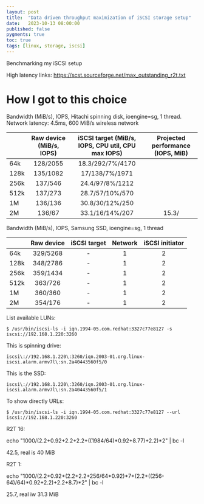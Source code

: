 ```yaml
---
layout: post
title:  "Data driven throughput maximization of iSCSI storage setup"
date:   2023-10-13 08:00:00
published: false
pygments: true
toc: true
tags: [linux, storage, iscsi]
---
```


Benchmarking my iSCSI setup

High latency links: https://scst.sourceforge.net/max_outstanding_r2t.txt

How I got to this choice
=======

Bandwidth (MiB/s), IOPS, Hitachi spinning disk, ioengine=sg, 1 thread. Network latency: 4.5ms, 600 MiB/s wireless network

|       | Raw device (MiB/s, IOPS)  | iSCSI target (MiB/s, IOPS, CPU util, CPU max IOPS) | Projected performance (IOPS, MiB) |
| :---- | :------:                  | :----:                                             |:----:                 |
| 64k   |   128/2055                |  18.3/292/7%/4170                                  |                       |
| 128k  |   135/1082                |  17/138/7%/1971                                    |                       |
| 256k  |  137/546                  |  24.4/97/8%/1212                                   |                       |  
| 512k  |  137/273                  |  28.7/57/10%/570                                   |                       |
| 1M  |    136/136                  |  30.8/30/12%/250                                   |                       |
| 2M  |     136/67                  |  33.1/16/14%/207                                   | 15.3/                   | 


Bandwidth (MiB/s), IOPS, Samsung SSD, ioengine=sg, 1 thread

|       | Raw device      | iSCSI target | Network | iSCSI initiator |
| :---- | :------:       | :----:            |:----: | :----:|
| 64k   |  329/5268             | -            |1 | 2|
| 128k  |  348/2786     | -            |1 | 2|
| 256k  |  359/1434             | -            |1 | 2| 
| 512k  |  363/726            | -            |1 | 2|
| 1M  |    360/360          | -            |1 | 2|
| 2M  |    354/176          | -            |1 | 2|


List available LUNs: 

```
$ /usr/bin/iscsi-ls -i iqn.1994-05.com.redhat:3327c77e8127 -s iscsi://192.168.1.220:3260
```


This is spinning drive:
```
iscsi\://192.168.1.220\:3260/iqn.2003-01.org.linux-iscsi.alarm.armv7l\:sn.2a40443560f5/0
```

This is the SSD:
```
iscsi\://192.168.1.220\:3260/iqn.2003-01.org.linux-iscsi.alarm.armv7l\:sn.2a40443560f5/1
```


To show directly URLs: 
```
$ /usr/bin/iscsi-ls -i iqn.1994-05.com.redhat:3327c77e8127 --url iscsi://192.168.1.220:3260
```


R2T 16:

echo "1000/(2.2+0.92+2.2+2.2+((1984/64)*0.92+8.77)+2.2)*2" | bc -l

42.5, real is 40 MiB


R2T 1:

echo "1000/(2.2+0.92+(2.2+2.2+256/64*0.92)*7+(2.2+((256-64)/64)*0.92+2.2)+2.2+8.7)*2" | bc -l

25.7, real iw 31.3 MiB
